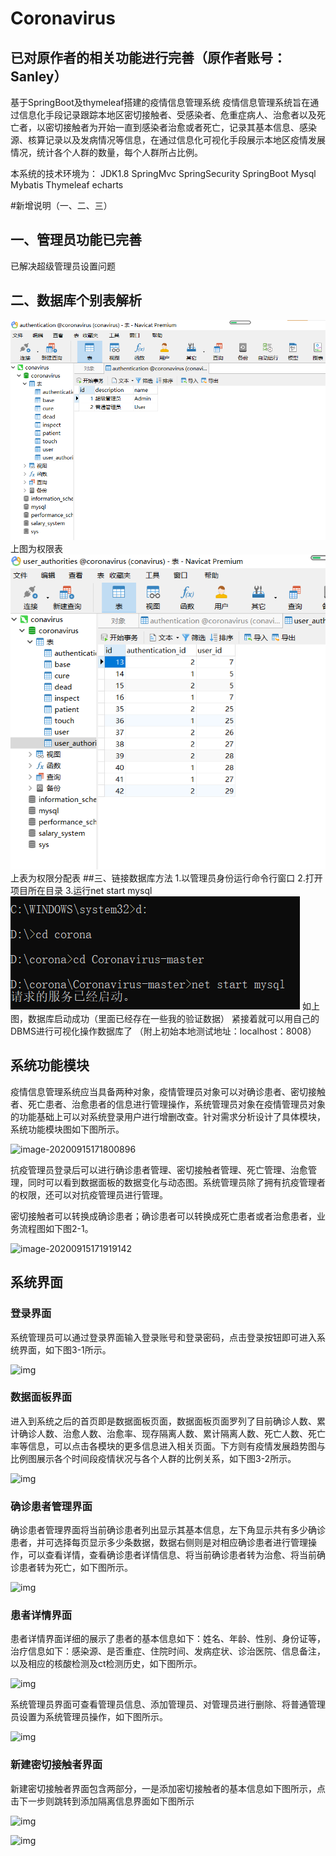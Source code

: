 




# Coronavirus
## 已对原作者的相关功能进行完善（原作者账号：Sanley）
基于SpringBoot及thymeleaf搭建的疫情信息管理系统
疫情信息管理系统旨在通过信息化手段记录跟踪本地区密切接触者、受感染者、危重症病人、治愈者以及死亡者，以密切接触者为开始一直到感染者治愈或者死亡，记录其基本信息、感染源、核算记录以及发病情况等信息，在通过信息化可视化手段展示本地区疫情发展情况，统计各个人群的数量，每个人群所占比例。

本系统的技术环境为： JDK1.8 SpringMvc SpringSecurity SpringBoot Mysql Mybatis Thymeleaf  echarts

#新增说明（一、二、三）
## 一、管理员功能已完善
已解决超级管理员设置问题
## 二、数据库个别表解析
![img.png](img.png)
上图为权限表
![img_1.png](img_1.png)
上表为权限分配表
##三、链接数据库方法
1.以管理员身份运行命令行窗口
2.打开项目所在目录
3.运行net start mysql
![img_2.png](img_2.png)
如上图，数据库启动成功（里面已经存在一些我的验证数据）
紧接着就可以用自己的DBMS进行可视化操作数据库了
（附上初始本地测试地址：localhost：8008）

## 系统功能模块

疫情信息管理系统应当具备两种对象，疫情管理员对象可以对确诊患者、密切接触者、死亡患者、治愈患者的信息进行管理操作，系统管理员对象在疫情管理员对象的功能基础上可以对系统登录用户进行增删改查。针对需求分析设计了具体模块，系统功能模块图如下图所示。

![image-20200915171800896](/img/image-20200915171800896.png)

抗疫管理员登录后可以进行确诊患者管理、密切接触者管理、死亡管理、治愈管理，同时可以看到数据面板的数据变化与动态图。系统管理员除了拥有抗疫管理者的权限，还可以对抗疫管理员进行管理。

密切接触者可以转换成确诊患者；确诊患者可以转换成死亡患者或者治愈患者，业务流程图如下图2-1。

![image-20200915171919142](/img/image-20200915171919142.png)

## 系统界面

###  登录界面

系统管理员可以通过登录界面输入登录账号和登录密码，点击登录按钮即可进入系统界面，如下图3-1所示。

![img](/img/clip_image002.jpg)



### 数据面板界面

进入到系统之后的首页即是数据面板页面，数据面板页面罗列了目前确诊人数、累计确诊人数、治愈人数、治愈率、现存隔离人数、累计隔离人数、死亡人数、死亡率等信息，可以点击各模块的更多信息进入相关页面。下方则有疫情发展趋势图与比例图展示各个时间段疫情状况与各个人群的比例关系，如下图3-2所示。

![img](/img/clip_image004.jpg)



 

###  确诊患者管理界面

确诊患者管理界面将当前确诊患者列出显示其基本信息，左下角显示共有多少确诊患者，并可选择每页显示多少条数据，数据右侧则是对相应确诊患者进行管理操作，可以查看详情，查看确诊患者详情信息、将当前确诊患者转为治愈、将当前确诊患者转为死亡，如下图所示。

 

![img](/img/clip_image006.jpg)



 

###  患者详情界面

患者详情界面详细的展示了患者的基本信息如下：姓名、年龄、性别、身份证等，治疗信息如下：感染源、是否重症、住院时间、发病症状、诊治医院、信息备注，以及相应的核酸检测及ct检测历史，如下图所示。

![img](/img/clip_image008.jpg)



   系统管理员界面可查看管理员信息、添加管理员、对管理员进行删除、将普通管理员设置为系统管理员操作，如下图所示。

![img](/img/clip_image010.jpg)



 

###  新建密切接触者界面

新建密切接触者界面包含两部分，一是添加密切接触者的基本信息如下图所示，点击下一步则跳转到添加隔离信息界面如下图所示

![img](/img/clip_image012.jpg)

 

![img](/img/clip_image014.jpg)